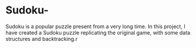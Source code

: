 # Sudoku-
Sudoku is a popular puzzle present from a very long time. In this project, I have created a Sudoku puzzle replicating the original game, with some data structures and backtracking.r 
